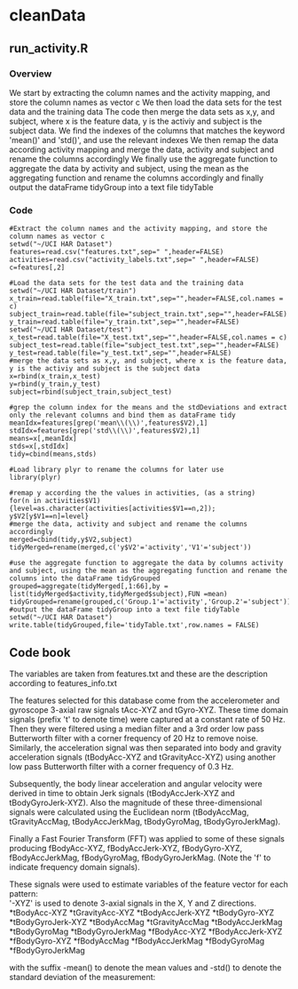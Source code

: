 # cleanData
## run_activity.R
### Overview
We start by extracting the column names and the activity mapping, and store the column names as vector c
We then load the data sets for the test data and the training data
The code then merge the data sets as x,y, and subject, where x is the feature data, y is the activiy and subject is the subject data.
We find the indexes of the columns that matches the keyword 'mean()' and 'std()', and use the relevant indexes 
We then remap the data according activity mapping and merge the data, activity and subject and rename the columns accordingly
We finally use the aggregate function to aggregate the data by activity and subject, using the mean as the aggregating function and rename the columns accordingly and finally output the dataFrame tidyGroup into a text file tidyTable

### Code
```{r}
#Extract the column names and the activity mapping, and store the column names as vector c
setwd("~/UCI HAR Dataset")
features=read.csv("features.txt",sep=" ",header=FALSE)
activities=read.csv("activity_labels.txt",sep=" ",header=FALSE)
c=features[,2]

#Load the data sets for the test data and the training data
setwd("~/UCI HAR Dataset/train")
x_train=read.table(file="X_train.txt",sep="",header=FALSE,col.names = c)
subject_train=read.table(file="subject_train.txt",sep="",header=FALSE)
y_train=read.table(file="y_train.txt",sep="",header=FALSE)
setwd("~/UCI HAR Dataset/test")
x_test=read.table(file="X_test.txt",sep="",header=FALSE,col.names = c)
subject_test=read.table(file="subject_test.txt",sep="",header=FALSE)
y_test=read.table(file="y_test.txt",sep="",header=FALSE)
#merge the data sets as x,y, and subject, where x is the feature data, y is the activiy and subject is the subject data
x=rbind(x_train,x_test)
y=rbind(y_train,y_test)
subject=rbind(subject_train,subject_test)

#grep the column index for the means and the stdDeviations and extract only the relevant columns and bind them as dataFrame tidy
meanIdx=features[grep('mean\\(\\)',features$V2),1]
stdIdx=features[grep('std\\(\\)',features$V2),1]
means=x[,meanIdx]
stds=x[,stdIdx]
tidy=cbind(means,stds)

#Load library plyr to rename the columns for later use
library(plyr)

#remap y according the the values in activities, (as a string)
for(n in activities$V1) {level=as.character(activities[activities$V1==n,2]); y$V2[y$V1==n]=level}
#merge the data, activity and subject and rename the columns accordingly
merged=cbind(tidy,y$V2,subject)
tidyMerged=rename(merged,c('y$V2'='activity','V1'='subject'))

#use the aggregate function to aggregate the data by columns activity and subject, using the mean as the aggregating function and rename the columns into the dataFrame tidyGrouped
grouped=aggregate(tidyMerged[,1:66],by = list(tidyMerged$activity,tidyMerged$subject),FUN =mean)
tidyGrouped=rename(grouped,c('Group.1'='activity','Group.2'='subject'))
#output the dataFrame tidyGroup into a text file tidyTable
setwd("~/UCI HAR Dataset")
write.table(tidyGrouped,file='tidyTable.txt',row.names = FALSE)
```

## Code book
The variables are taken from features.txt and these are the description according to features_info.txt

The features selected for this database come from the accelerometer and gyroscope 3-axial raw signals tAcc-XYZ and tGyro-XYZ. These time domain signals (prefix 't' to denote time) were captured at a constant rate of 50 Hz. Then they were filtered using a median filter and a 3rd order low pass Butterworth filter with a corner frequency of 20 Hz to remove noise. Similarly, the acceleration signal was then separated into body and gravity acceleration signals (tBodyAcc-XYZ and tGravityAcc-XYZ) using another low pass Butterworth filter with a corner frequency of 0.3 Hz. 

Subsequently, the body linear acceleration and angular velocity were derived in time to obtain Jerk signals (tBodyAccJerk-XYZ and tBodyGyroJerk-XYZ). Also the magnitude of these three-dimensional signals were calculated using the Euclidean norm (tBodyAccMag, tGravityAccMag, tBodyAccJerkMag, tBodyGyroMag, tBodyGyroJerkMag). 

Finally a Fast Fourier Transform (FFT) was applied to some of these signals producing fBodyAcc-XYZ, fBodyAccJerk-XYZ, fBodyGyro-XYZ, fBodyAccJerkMag, fBodyGyroMag, fBodyGyroJerkMag. (Note the 'f' to indicate frequency domain signals). 

These signals were used to estimate variables of the feature vector for each pattern:  
'-XYZ' is used to denote 3-axial signals in the X, Y and Z directions.
*tBodyAcc-XYZ
*tGravityAcc-XYZ
*tBodyAccJerk-XYZ
*tBodyGyro-XYZ
*tBodyGyroJerk-XYZ
*tBodyAccMag
*tGravityAccMag
*tBodyAccJerkMag
*tBodyGyroMag
*tBodyGyroJerkMag
*fBodyAcc-XYZ
*fBodyAccJerk-XYZ
*fBodyGyro-XYZ
*fBodyAccMag
*fBodyAccJerkMag
*fBodyGyroMag
*fBodyGyroJerkMag

with the suffix -mean() to denote the mean values and -std() to denote the standard deviation of the measurement: 
